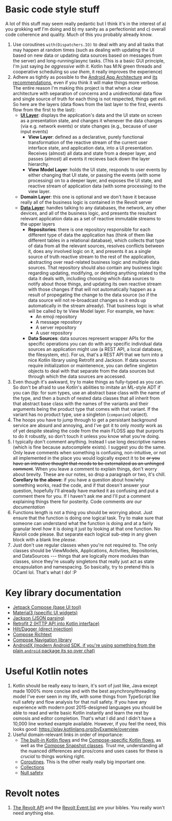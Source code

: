 # Basic code style stuff

A lot of this stuff may seem really pedantic but I think it's in the interest
of a) you grokking wtf I'm doing and b) my sanity as a perfectionist and c)
overall code coherence and quality. Much of this you probably already know.

1. Use coroutines `with(Dispatchers.IO)` to deal with any and all tasks that
   may happen at random times (such as dealing with updating the UI based on
   new data or updating data sources based on messages from the server) and
   long-running/async tasks. (This is a basic GUI principle, I'm just saying
   *be aggressive with it*. Kotlin has M:N green threads and cooperative
   scheduling so *use them*, it really improves the experience)
2. Adhere as tightly as possible to the [Android App
   Architecture](https://developer.android.com/topic/architecture) and [its
   recommendations](https://developer.android.com/topic/architecture/recommendations), even if you
   think it will make things more verbose. The entire reason I'm making this
   project is that when a clear architecture with separation of concerns and
   a unidirectional data flow and single source of truth for each thing is not
   respected, things get evil. So here are the layers (data flows from the last
   layer to the first, events flow from the first to the last):
    - [**UI
      Layer**](https://developer.android.com/topic/architecture/ui-layer):
      displays the application's data and the UI state on screen as
      a presentation state, and changes it whenever the data changes (via e.g.
      network events) or state changes (e.g., because of user input events)
        - **View Layer**: defined as a declarative, purely functional
          transformation of the reactive stream of the current user interface
          state, and application data, into a UI presentation.  Receives
          (almost) all data and state from a deeper layer, and passes (almost)
          all events it recieves back down the layer hierarchy.
        - **View Model Layer**: holds the UI state, responds to user events by
          either changing that UI state, or passing the events (with some
          processing) on to a deeper layer, and exposes the UI state, and
          reactive stream of application data (with some processing) to the
          view layer.
    - **Domain Layer**: this one is optional and we don't have it because
      really all of the business logic is contained in the Revolt server
    - [**Data
      Layer**](https://developer.android.com/topic/architecture/data-layer):
      handles talking to any databases, the network, any other devices, and all
      of the business logic, and presents the resultant relevant application
      data as a set of reactive immutable streams to the upper layers
        - **Repositories**: there is one repository responsible for each
          different type of data the application has (think of them like
          different tables in a relational database), which collects that type
          of data from all the relevant sources, resolves conflicts between it,
          does any involved logic on it, and presents it as a single source of
          truth reactive stream to the rest of the application, abstracting
          over read-related business logic and multiple data sources. That
          repository should also contain any business logic regarding updating,
          modifying, or deleting anything related to the data it deals with,
          including choosing which data sources to notify about those things,
          and updating its own reactive stream with those changes if that will
          not automatically happen as a result of propegating the change to the
          data source (so if the data source will not re-broadcast changes so
          it ends up automatically in the stream already). That business logic
          is what will be called by te View Model layer. For example, we have:
            - An emoji repository
            - A message repository
            - A server repository
            - A user repository
        - **Data Sources**: data sources represent wrapper APIs for the
          specific operations you can do with any specific individual data
          sources an application might use (a REST API, a local database, the
          filesystem, etc). For us, that's a REST API that we turn into a nice
          Kotlin library using Retrofit and Jackson. If data sources require initialization
          or maintenence, you can define singleton objects to deal with that
          separate from the data sources but through which the data sources are
          accessed.
4. Even though it's awkward, try to make things as fully-typed as you can. So
   don't be afraid to use Kotlin's abilities to imitate an ML-style ADT if you
   can (tip: for sum types, use an abstract base class with the name of the
   type, and then a bunch of nested data classes that all inherit from that
   abstract base class with the names of the variants and their arguments being
   the product type that comes with that variant. If the variant has no product
   type, use a singleton (`companion`) object).
5. The hoops you have to jump through to get a persistant background service
   are absurd and annoying, and I've got it to only *mostly* work as of yet
   despite stealing the code from the main FLOSS app that purports to do it
   robustly, so don't touch it unless you know what you're doing.
6. I typically don't comment anything. Instead I use long descriptive names
   (which is fine because autocomplete exists). I suggest you do the same. Only
   leave comments when something is confusing, non-intuitive, or not all
   implemented in the place you would logically expect it to be ~~or you have
   an intrustive thought that needs to be externalized as an unhinged
   comment~~. When you leave a comment to explain things, don't worry about
   brevity. These are our notes, so drop a paragraph or two, it's chill.
   **Corellary to the above:** if you have a question about how/why something
   works, read the code, and if that doesn't answer your question, hopefully
   I'll already have marked it as confusing and put a comment there for you. If
   I haven't ask me and I'll put a comment explaining things there for
   posterity. Code comments *are our documentation*
7. Functions length is not a thing you should be worrying about. Just ensure
   that the function is doing one logical task. Try to make sure that someone
   can understand what the function is doing and at a fairly granular level
   *how* it is doing it just by looking at that one function. No Ravioli code
   please. But separate each logical sub-step in any given block with a blank
   line *please*.
8. Just don't use regular classes when you're not required to. The only classes
   should be ViewModels, Applications, Activities, Repositories, and
   DataSources --- things that are logically more modules than classes, since
   they're usually singletons that really just act as state encapsulation and
   namespacing. So basically, try to pretend this is OCaml lol. That's what
   I do! :P

# Key library documentation

- [Jetpack Compose (base UI
  tool)](https://developer.android.com/jetpack/compose/documentation)
- [Material3 (specific UI
  widgets)](https://developer.android.com/jetpack/compose/documentation)
- [Jackson (JSON
  parsing)](https://github.com/FasterXML/jackson-docs?tab=readme-ov-file)
- [Retrofit 2 (HTTP API into Kotlin
  interface)](https://square.github.io/retrofit/)
- [Hilt/Dagger (direct
  injection)](https://developer.android.com/training/dependency-injection)
- [Compose Richtext](https://halilibo.com/compose-richtext/)
- [Compose Navigation library](https://developer.android.com/guide/navigation)
- [AndroidX (modern Android SDK. if you're using something from the plain
  `android` package its so over
  chat)](https://developer.android.com/reference/)

# Useful Kotlin notes

1. Kotlin should be really easy to learn, it's sort of just like, Java except
   made 1000% more concise and with the best asynchrony/threading model I've
   ever seen in my life, with some things from TypeScript like null safety and
   flow analysis for that null safety. If you have any experience with modern
   post 2015-designed languages you should be able to read and write basic
   Kotlin instantly and learn the rest by osmosis and editor completion. That's
   what I did and I didn't have a 10,000 line worked example available.
   However, if you feel the need, this looks good: <https://play.kotlinlang.org/byExample/overview>.
2. Useful domain-relevant links in order of importance:
    - [The built-in Kotlin
      flows](https://kotlinlang.org/api/kotlinx.coroutines/kotlinx-coroutines-core/kotlinx.coroutines.flow/)
      and the [Compose-specific Kotlin
      flows](https://developer.android.com/kotlin/flow), as well as the
      [Compose Snapshot
      classes](https://developer.android.com/reference/kotlin/androidx/compose/runtime/snapshots/package-summary).
      Trust me, understanding all the nuanced differences and pros/cons and
      uses cases for these is *crucial* to things working right.
    - [Coroutines](https://kotlinlang.org/docs/coroutines-guide.html). This is
      the other really really big important one. 
    - [Collections](https://kotlinlang.org/docs/collections-overview.html)
    - [Null safety](https://kotlinlang.org/docs/null-safety.html)

# Revolt notes

1. [The Revolt API](https://developers.revolt.chat/api/) and the [Revolt Event
   list](https://developers.revolt.chat/stack/bonfire/events) are your bibles.
   You really won't need anything else.
